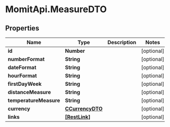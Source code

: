 # MomitApi.MeasureDTO

## Properties
Name | Type | Description | Notes
------------ | ------------- | ------------- | -------------
**id** | **Number** |  | [optional] 
**numberFormat** | **String** |  | [optional] 
**dateFormat** | **String** |  | [optional] 
**hourFormat** | **String** |  | [optional] 
**firstDayWeek** | **String** |  | [optional] 
**distanceMeasure** | **String** |  | [optional] 
**temperatureMeasure** | **String** |  | [optional] 
**currency** | [**CCurrencyDTO**](CCurrencyDTO.md) |  | [optional] 
**links** | [**[RestLink]**](RestLink.md) |  | [optional] 


